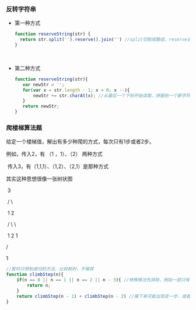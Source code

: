 ### 反转字符串

- 第一种方式

  ```js
  function reserveString(str) {
  	return str.split('').reserve().join('') //split切割成数组，reserve进行数组反转，join拼接成字符串
  }

  ```

  ​

- 第二种方式

  ```js
  function reserveString(str){
     var newStr = '';
     for(var x = str.length - 1; x > 0; x --){
         newStr += str.charAt(x); //从最后一个下标开始读取，拼接到一个新字符串里，charAt返回字符串当前下标那个值，例如abc, index=2, c
     }
     return newStr;
  }
  ```



### 爬楼梯算法题

给定一个楼梯值，解出有多少种爬的方式，每次只有1步或者2步。

例如，传入2，有 （1 ，1）、（2） 两种方式

​	   传入3，有（1,1,1）、（1,2）、（2,1）是那种方式

其实这种思想很像一张树状图

​			3

​		 /              \

​	      1		   2

​	/	      \			\

​     1			2		   1

 /

1

```js
//暂时只想到递归的方法，比较耗时，不推荐
function climbStep(n){
    if(n == 0 || n == 1 || n == 2 || n - 3){ //特殊情况先排除，例如一层只有一种方式爬，两层有两种方式...
        return n;
    }
    return climbStep(n - 1) + climbStep(n - 2) //接下来可能出现走一步，或者走两步的情况
}
```

